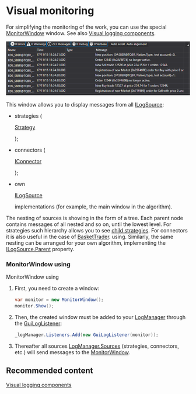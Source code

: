 # Visual monitoring

For simplifying the monitoring of the work, you can use the special [MonitorWindow](../api/StockSharp.Xaml.MonitorWindow.html) window. See also [Visual logging components](GuiLogging.md). 

![GUI LogControl](../images/GUI_LogControl.png)

This window allows you to display messages from all [ILogSource](../api/StockSharp.Logging.ILogSource.html): 

- strategies (

  [Strategy](../api/StockSharp.Algo.Strategies.Strategy.html)

  );
- connectors (

  [IConnector](../api/StockSharp.BusinessEntities.IConnector.html)

  );
- own 

  [ILogSource](../api/StockSharp.Logging.ILogSource.html)

   implementations (for example, the main window in the algorithm).

The nesting of sources is showing in the form of a tree. Each parent node contains messages of all nested and so on, until the lowest level. For strategies such hierarchy allows you to see [child strategies](StrategyChilds.md). For connectors it is also useful in the case of [BasketTrader](API_Connectors.md). using. Similarly, the same nesting can be arranged for your own algorithm, implementing the [ILogSource.Parent](../api/StockSharp.Logging.ILogSource.Parent.html) property. 

### MonitorWindow using

MonitorWindow using

1. First, you need to create a window:

   ```cs
   var monitor = new MonitorWindow();
   monitor.Show();
   ```
2. Then, the created window must be added to your [LogManager](../api/StockSharp.Logging.LogManager.html) through the [GuiLogListener](../api/StockSharp.Xaml.GuiLogListener.html):

   ```cs
   _logManager.Listeners.Add(new GuiLogListener(monitor));
   ```
3. Thereafter all sources [LogManager.Sources](../api/StockSharp.Logging.LogManager.Sources.html) (strategies, connectors, etc.) will send messages to the [MonitorWindow](../api/StockSharp.Xaml.MonitorWindow.html).

## Recommended content

[Visual logging components](GuiLogging.md)
